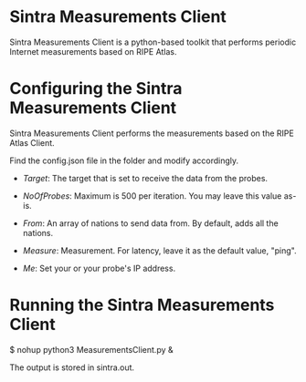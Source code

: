 # Sintra Measurements Client

Sintra Measurements Client is a python-based toolkit that performs periodic Internet measurements based on RIPE Atlas.


# Configuring the Sintra Measurements Client

Sintra Measurements Client performs the measurements based on the RIPE Atlas Client.

Find the config.json file in the folder and modify accordingly.

* *Target*: The target that is set to receive the data from the probes.

* *NoOfProbes*: Maximum is 500 per iteration. You may leave this value as-is.

* *From*: An array of nations to send data from. By default, adds all the nations.

* *Measure*: Measurement. For latency, leave it as the default value, "ping".

* *Me*: Set your or your probe's IP address. 


# Running the Sintra Measurements Client

$ nohup python3 MeasurementsClient.py &

The output is stored in sintra.out.